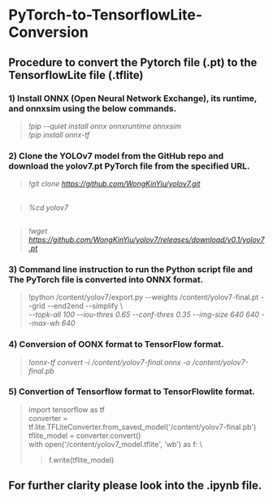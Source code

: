 # PyTorch-to-TensorflowLite-Conversion
## Procedure to convert the Pytorch file (.pt) to the TensorflowLite file (.tflite)

### 1) Install ONNX (Open Neural Network Exchange), its runtime, and onnxsim using the below commands.
   >*!pip --quiet install onnx onnxruntime onnxsim*\
   >*!pip install onnx-tf*
### 2) Clone the YOLOv7 model from the GitHub repo and download the yolov7.pt PyTorch file from the specified URL.
>*!git clone https://github.com/WongKinYiu/yolov7.git*
##
>*%cd yolov7*
##
>*!wget https://github.com/WongKinYiu/yolov7/releases/download/v0.1/yolov7.pt*
### 3) Command line instruction to run the Python script file and The PyTorch file is converted into ONNX format.
>!python /content/yolov7/export.py --weights /content/yolov7-final.pt --grid --end2end --simplify \ \
>*--topk-all 100 --iou-thres 0.65 --conf-thres 0.35 --img-size 640 640 --max-wh 640*
### 4) Conversion of OONX format to TensorFlow format.
>*!onnx-tf convert -i /content/yolov7-final.onnx -o /content/yolov7-final.pb*
### 5) Convertion of Tensorflow format to TensorFlowlite format.

>import tensorflow as tf \
>converter = tf.lite.TFLiteConverter.from_saved_model('/content/yolov7-final.pb') \
>tflite_model = converter.convert() \
>with open('/content/yolov7_model.tflite', 'wb') as f: \
>> f.write(tflite_model)

## For further clarity please look into the .ipynb file.
